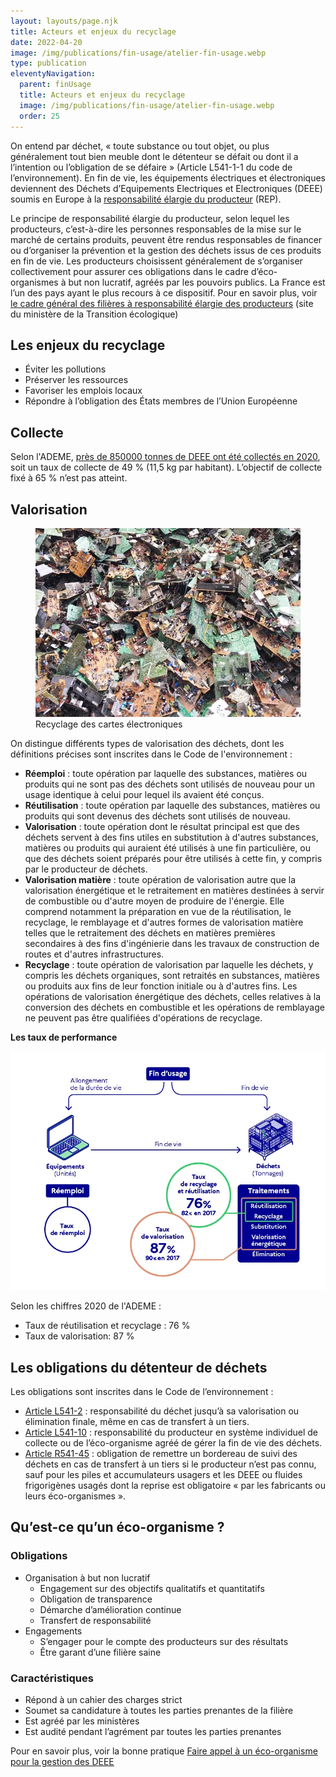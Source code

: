 ```yaml
---
layout: layouts/page.njk
title: Acteurs et enjeux du recyclage
date: 2022-04-20
image: /img/publications/fin-usage/atelier-fin-usage.webp
type: publication
eleventyNavigation:
  parent: finUsage
  title: Acteurs et enjeux du recyclage
  image: /img/publications/fin-usage/atelier-fin-usage.webp
  order: 25
---
```


On entend par déchet, « toute substance ou tout objet, ou plus généralement tout bien meuble dont le détenteur se défait ou dont il a l’intention ou l’obligation de se défaire » (Article L541-1-1 du code de l’environnement). En fin de vie, les équipements électriques et électroniques deviennent des Déchets d’Equipements Electriques et Electroniques (DEEE) soumis en Europe à la [responsabilité élargie du producteur](https://expertises.ademe.fr/economie-circulaire/dechets/elements-contexte/filieres-a-responsabilite-elargie-producteurs-rep#:~:text=La%20Responsabilit%C3%A9%20Elargie%20du%20Producteur,%C3%A0%20leur%20fin%20de%20vie) (REP).

<div class="fr-highlight">

Le principe de responsabilité élargie du producteur, selon lequel les producteurs, c’est-à-dire les personnes responsables de la mise sur le marché de certains produits, peuvent être rendus responsables de financer ou d’organiser la prévention et la gestion des déchets issus de ces produits en fin de vie. Les producteurs choisissent généralement de s’organiser collectivement pour assurer ces obligations dans le cadre d’éco-organismes à but non lucratif, agréés par les pouvoirs publics. La France est l’un des pays ayant le plus recours à ce dispositif. Pour en savoir plus, voir [le cadre général des filières à responsabilité élargie des producteurs](https://www.ecologie.gouv.fr/cadre-general-des-filieres-responsabilite-elargie-des-producteurs) (site du ministère de la Transition écologique)

</div>

## Les enjeux du recyclage

* Éviter les pollutions
* Préserver les ressources
* Favoriser les emplois locaux
* Répondre à l’obligation des États membres de l’Union Européenne

## Collecte

Selon l'ADEME, [près de 850000 tonnes de DEEE ont été collectés en 2020](https://librairie.ademe.fr/dechets-economie-circulaire/5191-equipements-electriques-et-electroniques-donnees-2020.html), soit un taux de collecte de 49 % (11,5 kg par habitant). L’objectif de collecte fixé à 65 % n’est pas atteint.

## Valorisation

<figure class="fr-content-media" role="group" aria-label="© Légende de l‘image">
    <div class="fr-content-media__img">
        <img src="/img/publications/fin-usage/cartes-et-puces.webp" class="fr-responsive-img" alt="" />
    </div>
    <figcaption class="fr-content-media__caption">Recyclage des cartes électroniques</figcaption>
</figure>


On distingue différents types de valorisation des déchets, dont les définitions précises sont inscrites dans le Code de l'environnement :

* **Réemploi** : toute opération par laquelle des substances, matières ou produits qui ne sont pas des déchets sont utilisés de nouveau pour un usage identique à celui pour lequel ils avaient été conçus.
* **Réutilisation** : toute opération par laquelle des substances, matières ou produits qui sont devenus des déchets sont utilisés de nouveau.
* **Valorisation** : toute opération dont le résultat principal est que des déchets servent à des fins utiles en substitution à d'autres substances, matières ou produits qui auraient été utilisés à une fin particulière, ou que des déchets soient préparés pour être utilisés à cette fin, y compris par le producteur de déchets.
* **Valorisation matière** : toute opération de valorisation autre que la valorisation énergétique et le retraitement en matières destinées à servir de combustible ou d'autre moyen de produire de l'énergie. Elle comprend notamment la préparation en vue de la réutilisation, le recyclage, le remblayage et d'autres formes de valorisation matière telles que le retraitement des déchets en matières premières secondaires à des fins d'ingénierie dans les travaux de construction de routes et d'autres infrastructures.
* **Recyclage** : toute opération de valorisation par laquelle les déchets, y compris les déchets organiques, sont retraités en substances, matières ou produits aux fins de leur fonction initiale ou à d'autres fins. Les opérations de valorisation énergétique des déchets, celles relatives à la conversion des déchets en combustible et les opérations de remblayage ne peuvent pas être qualifiées d'opérations de recyclage.

**Les taux de performance**

![](/img/publications/fin-usage/taux-de-performance.webp)

Selon les chiffres 2020 de l'ADEME :

* Taux de réutilisation et recyclage : 76 %
* Taux de valorisation: 87 %

## Les obligations du détenteur de déchets

Les obligations sont inscrites dans le Code de l’environnement :

*	[Article L541-2](https://www.legifrance.gouv.fr/codes/article_lc/LEGIARTI000023268608/) : responsabilité du déchet jusqu’à sa valorisation ou élimination finale, même en cas de transfert à un tiers.
* [Article L541-10](https://www.legifrance.gouv.fr/codes/article_lc/LEGIARTI000041599099/) : responsabilité du producteur en système individuel de collecte ou de l’éco-organisme agréé de gérer la fin de vie des déchets.
* [Article R541-45](https://www.legifrance.gouv.fr/codes/article_lc/LEGIARTI000043308106) : obligation de remettre un bordereau de suivi des déchets en cas de transfert à un tiers si le producteur n’est pas connu, sauf pour les piles et accumulateurs usagers et les DEEE ou fluides frigorigènes usagés dont la reprise est obligatoire « par les fabricants ou leurs éco-organismes ».

## Qu’est-ce qu’un éco-organisme ?

### Obligations

* Organisation à but non lucratif
  * Engagement sur des objectifs qualitatifs et quantitatifs
  * Obligation de transparence
  * Démarche d’amélioration continue
  * Transfert de responsabilité
* Engagements
  * S’engager pour le compte des producteurs sur des résultats
  * Être garant d’une filière saine

### Caractéristiques

* Répond à un cahier des charges strict
* Soumet sa candidature à toutes les parties prenantes de la filière
* Est agréé par les ministères
* Est audité pendant l’agrément par toutes les parties prenantes

<div class="fr-highlight">

Pour en savoir plus, voir la bonne pratique [Faire appel à un éco-organisme pour la gestion des DEEE](https://ecoresponsable.numerique.gouv.fr/publications/bonnes-pratiques/fin-usage/eco-organisme-pour-gestion-deee/)

</div>
